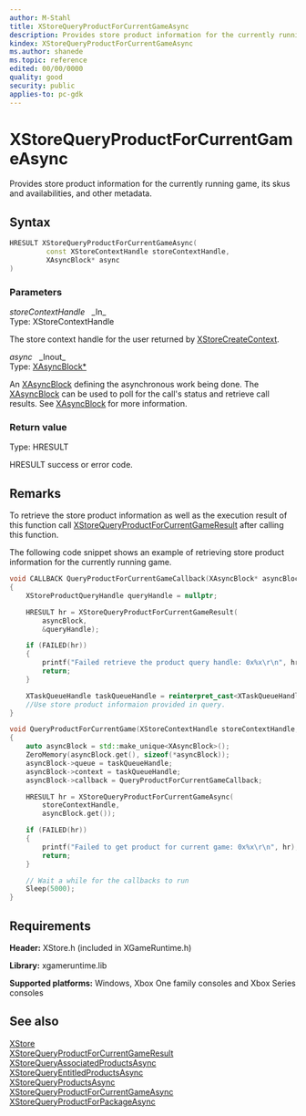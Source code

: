 ```yaml
---
author: M-Stahl
title: XStoreQueryProductForCurrentGameAsync
description: Provides store product information for the currently running game, its skus and availabilities, and other metadata.
kindex: XStoreQueryProductForCurrentGameAsync
ms.author: shanede
ms.topic: reference
edited: 00/00/0000
quality: good
security: public
applies-to: pc-gdk
---
```


# XStoreQueryProductForCurrentGameAsync  
  
Provides store product information for the currently running game, its skus and availabilities, and other metadata.   

## Syntax  
  
```cpp
HRESULT XStoreQueryProductForCurrentGameAsync(  
         const XStoreContextHandle storeContextHandle,  
         XAsyncBlock* async  
)  
```  
  
### Parameters  
  
*storeContextHandle* &nbsp;&nbsp;\_In\_  
Type: XStoreContextHandle  
  
The store context handle for the user returned by [XStoreCreateContext](xstorecreatecontext.md).    
  
*async* &nbsp;&nbsp;\_Inout\_  
Type: [XAsyncBlock*](../../xasync/structs/xasyncblock.md)  
  
An [XAsyncBlock](../../xasync/structs/xasyncblock.md) defining the asynchronous work being done. The [XAsyncBlock](../../xasync/structs/xasyncblock.md) can be used to poll for the call's status and retrieve call results. See [XAsyncBlock](../../xasync/structs/xasyncblock.md) for more information.  
  
### Return value
Type: HRESULT
  
HRESULT success or error code.    
  
## Remarks  
  
To retrieve the store product information as well as the execution result of this function call [XStoreQueryProductForCurrentGameResult](xstorequeryproductforcurrentgameresult.md) after calling this function.
  
The following code snippet shows an example of retrieving store product information for the currently running game.  
  
```cpp
void CALLBACK QueryProductForCurrentGameCallback(XAsyncBlock* asyncBlock)
{
    XStoreProductQueryHandle queryHandle = nullptr;

    HRESULT hr = XStoreQueryProductForCurrentGameResult(
        asyncBlock,
        &queryHandle);

    if (FAILED(hr))
    {
        printf("Failed retrieve the product query handle: 0x%x\r\n", hr);
        return;
    }

    XTaskQueueHandle taskQueueHandle = reinterpret_cast<XTaskQueueHandle>(asyncBlock->context);
    //Use store product informaion provided in query. 
}

void QueryProductForCurrentGame(XStoreContextHandle storeContextHandle, XTaskQueueHandle taskQueueHandle)
{
    auto asyncBlock = std::make_unique<XAsyncBlock>();
    ZeroMemory(asyncBlock.get(), sizeof(*asyncBlock));
    asyncBlock->queue = taskQueueHandle;
    asyncBlock->context = taskQueueHandle;
    asyncBlock->callback = QueryProductForCurrentGameCallback;

    HRESULT hr = XStoreQueryProductForCurrentGameAsync(
        storeContextHandle,
        asyncBlock.get());

    if (FAILED(hr))
    {
        printf("Failed to get product for current game: 0x%x\r\n", hr);
        return;
    }

    // Wait a while for the callbacks to run
    Sleep(5000);
}
```
  
  
## Requirements  
  
**Header:** XStore.h (included in XGameRuntime.h)
  
**Library:** xgameruntime.lib
  
**Supported platforms:** Windows, Xbox One family consoles and Xbox Series consoles  
  
## See also  
[XStore](../xstore_members.md)  
[XStoreQueryProductForCurrentGameResult](xstorequeryproductforcurrentgameresult.md)  
[XStoreQueryAssociatedProductsAsync](xstorequeryassociatedproductsasync.md)  
[XStoreQueryEntitledProductsAsync](xstorequeryentitledproductsasync.md)  
[XStoreQueryProductsAsync](xstorequeryproductsasync.md)  
[XStoreQueryProductForCurrentGameAsync](xstorequeryproductforcurrentgameasync.md)  
[XStoreQueryProductForPackageAsync](xstorequeryproductforpackageasync.md)  

  
  